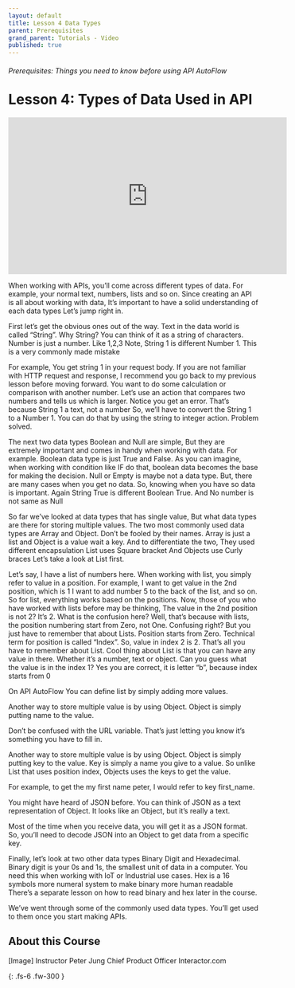```yaml
---
layout: default
title: Lesson 4 Data Types
parent: Prerequisites
grand_parent: Tutorials - Video
published: true
---
```

<h6>Prerequisites: Things you need to know before using API AutoFlow</h6>
<h1 style="margin-top:0">Lesson 4: Types of Data Used in API</h1>

<iframe width="560" height="315" src="https://www.youtube.com/embed/3pF43lMA018" title="YouTube video player" frameborder="0" allow="accelerometer; autoplay; clipboard-write; encrypted-media; gyroscope; picture-in-picture" allowfullscreen></iframe>

When working with APIs, you’ll come across different types of data.
For example, your normal text, numbers, lists and so on.
Since creating an API is all about working with data,
It’s important to have a solid understanding of each data types
Let’s jump right in.

First let’s get the obvious ones out of the way.
Text in the data world is called “String”.  Why String? You can think of it as a string of characters.
Number is just a number. Like 1,2,3
Note, String 1 is different Number 1.
This is a very commonly made mistake

For example,
You get string 1 in your request body. 
If you are not familiar with HTTP request and response, I recommend you go back to my previous lesson before moving forward.
You want to do some calculation or comparison with another number.
Let’s use an action that compares two numbers and tells us which is larger.
Notice you get an error.  That’s because String 1 a text, not a number
So, we’ll have to convert the String 1 to a Number 1.
You can do that by using the string to integer action.
Problem solved.

The next two data types Boolean and Null are simple,
But they are extremely important and comes in handy when working with data.
For example. Boolean data type is just True and False.
As you can imagine, when working with condition like IF do that,
boolean data becomes the base for making the decision.
Null or Empty is maybe not a data type.
But, there are many cases when you get no data.
So, knowing when you have so data is important.
Again
String True is different Boolean True.
And
No number is not same as Null

So far we’ve looked at data types that has single value,
But what data types are there for storing multiple values.
The two most commonly used data types are Array and Object.
Don’t be fooled by their names. 
Array is just a list
and Object is a value wait a key.
And to differentiate the two,
They used different encapsulation
List uses Square bracket
And Objects use  Curly braces
Let’s take a look at List first.

Let’s say, I have a list of numbers here.
When working with list, you simply refer to value in a position. 
For example, I want to get value in the 2nd position, which is 1
I want to add number 5 to the back of the list, and so on.
So for list, everything works based on the positions.
Now, those of you who have worked with lists before may be thinking,
The value in the 2nd position is not 2? It’s 2.
What is the confusion here?
Well, that’s because with lists, the position numbering start from Zero, not One.
Confusing right? But you just have to remember that about Lists. Position starts from Zero.
Technical term for position is called “Index”.
So, value in index 2 is 2.
That’s all you have to remember about List.
Cool thing about List is that you can have any value in there.
Whether it’s a number, text or object.
Can you guess what the value is in the index 1?
Yes you are correct, it is letter “b”, because index starts from 0

On API AutoFlow
You can define list by simply adding more values.

Another way to store multiple value is by using Object.
Object is simply putting name to the value.

Don’t be confused with the URL variable. That’s just letting you know it’s something you have to fill in.

Another way to store multiple value is by using Object.
Object is simply putting key to the value.  Key is simply a name you give to a value.
So unlike List that uses position index,
Objects uses the keys to get the value.

For example, to get the my first name peter, I would refer to key first_name.

You might have heard of JSON before.
You can think of JSON as a text representation of Object.
It looks like an Object, but it’s really a text. 

Most of the time when you receive data, you will get it as a JSON format.
So, you’ll need to decode JSON into an Object to get data from a specific key.

Finally, let’s look at two other data types Binary Digit and Hexadecimal.
Binary digit is your 0s and 1s, the smallest unit of data in a computer.  You need this when working with IoT or Industrial use cases.
Hex is a 16 symbols  more numeral system to make binary more human readable
There’s a separate lesson on how to read binary and hex later in the course.

We’ve went through some of the commonly used data types.
You’ll get used to them once you start making APIs.


## About this Course
[Image]
Instructor
Peter Jung
Chief Product Officer
Interactor.com

{: .fs-6 .fw-300 }

